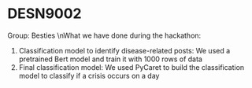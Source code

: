 # DESN9002
Group: Besties
\nWhat we have done during the hackathon:
1. Classification model to identify disease-related posts: We used a pretrained Bert model and train it with 1000 rows of data
2. Final classification model: We used PyCaret to build the classification model to classify if a crisis occurs on a day
